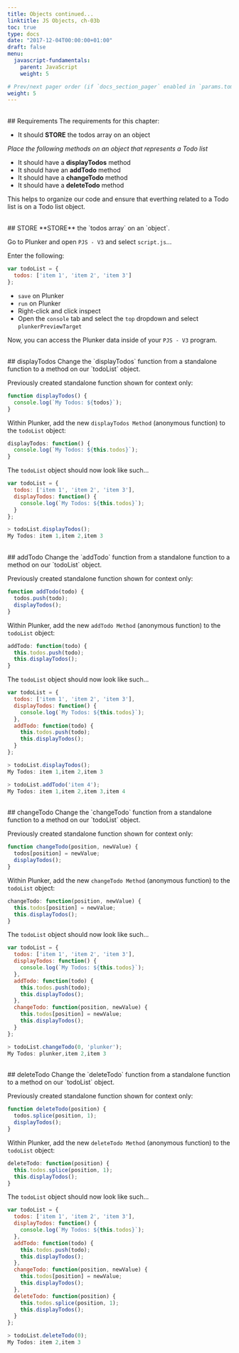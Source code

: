 ```yaml
---
title: Objects continued...
linktitle: JS Objects, ch-03b
toc: true
type: docs
date: "2017-12-04T00:00:00+01:00"
draft: false
menu:
  javascript-fundamentals:
    parent: JavaScript
    weight: 5

# Prev/next pager order (if `docs_section_pager` enabled in `params.toml`)
weight: 5
---
```


<br>
## Requirements
The requirements for this chapter:

- It should **STORE** the todos array on an object  

*Place the following methods on an object that represents a Todo list*   

- It should have a **displayTodos** method   
- It should have an **addTodo** method  
- It should have a **changeTodo** method  
- It should have a **deleteTodo** method  

This helps to organize our code and ensure that everthing related to a Todo list is on a Todo list object. 

<br>
## STORE
**STORE** the `todos array` on an `object`.  

Go to Plunker and open `PJS - V3` and select `script.js`...  

Enter the following:  
```javascript
var todoList = {
  todos: ['item 1', 'item 2', 'item 3']
};
```

- `save` on Plunker  
- `run` on Plunker  
- Right-click and click inspect  
- Open the `console` tab and select the `top` dropdown and select `plunkerPreviewTarget`  

Now, you can access the Plunker data inside of your `PJS - V3` program.  

<br>
## displayTodos
Change the `displayTodos` function from a standalone function to a method on our `todoList` object.  

Previously created standalone function shown for context only:  
```javascript
function displayTodos() {
  console.log(`My Todos: ${todos}`);
}
```

Within Plunker, add the new `displayTodos Method` (anonymous function) to the `todoList` object:  
```javascript
displayTodos: function() {
  console.log(`My Todos: ${this.todos}`);
}
```

The `todoList` object should now look like such...  
```javascript
var todoList = {
  todos: ['item 1', 'item 2', 'item 3'],
  displayTodos: function() {
    console.log(`My Todos: ${this.todos}`);
  }
};

> todoList.displayTodos();
My Todos: item 1,item 2,item 3
```

<br>
## addTodo
Change the `addTodo` function from a standalone function to a method on our `todoList` object.  

Previously created standalone function shown for context only:  
```javascript
function addTodo(todo) {
  todos.push(todo);
  displayTodos();
}
```

Within Plunker, add the new `addTodo Method` (anonymous function) to the `todoList` object:  
```javascript
addTodo: function(todo) {
  this.todos.push(todo);
  this.displayTodos();
}
```

The `todoList` object should now look like such...  
```javascript
var todoList = {
  todos: ['item 1', 'item 2', 'item 3'],
  displayTodos: function() {
    console.log(`My Todos: ${this.todos}`);
  },
  addTodo: function(todo) {
    this.todos.push(todo);
    this.displayTodos();
  }
};

> todoList.displayTodos();
My Todos: item 1,item 2,item 3

> todoList.addTodo('item 4');
My Todos: item 1,item 2,item 3,item 4
```

<br>
## changeTodo
Change the `changeTodo` function from a standalone function to a method on our `todoList` object.  

Previously created standalone function shown for context only:  
```javascript
function changeTodo(position, newValue) {
  todos[position] = newValue;
  displayTodos();
}
```

Within Plunker, add the new `changeTodo Method` (anonymous function) to the `todoList` object:  
```javascript
changeTodo: function(position, newValue) {
  this.todos[position] = newValue;
  this.displayTodos();
}
```

The `todoList` object should now look like such...  
```javascript
var todoList = {
  todos: ['item 1', 'item 2', 'item 3'],
  displayTodos: function() {
    console.log(`My Todos: ${this.todos}`);
  },
  addTodo: function(todo) {
    this.todos.push(todo);
    this.displayTodos();
  },
  changeTodo: function(position, newValue) {
    this.todos[position] = newValue;
    this.displayTodos();
  }
};

> todoList.changeTodo(0, 'plunker');
My Todos: plunker,item 2,item 3
```

<br>
## deleteTodo
Change the `deleteTodo` function from a standalone function to a method on our `todoList` object.  

Previously created standalone function shown for context only:  
```javascript
function deleteTodo(position) {
  todos.splice(position, 1);
  displayTodos();
}
```

Within Plunker, add the new `deleteTodo Method` (anonymous function) to the `todoList` object:  
```javascript
deleteTodo: function(position) {
  this.todos.splice(position, 1);
  this.displayTodos();
}
```

The `todoList` object should now look like such...  
```javascript
var todoList = {
  todos: ['item 1', 'item 2', 'item 3'],
  displayTodos: function() {
    console.log(`My Todos: ${this.todos}`);
  },
  addTodo: function(todo) {
    this.todos.push(todo);
    this.displayTodos();
  },
  changeTodo: function(position, newValue) {
    this.todos[position] = newValue;
    this.displayTodos();
  },
  deleteTodo: function(position) {
    this.todos.splice(position, 1);
    this.displayTodos();
  }
};

> todoList.deleteTodo(0);
My Todos: item 2,item 3
```
